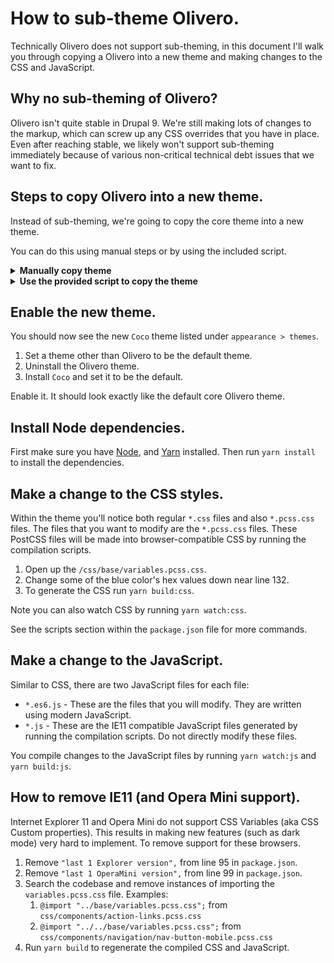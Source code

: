 # How to sub-theme Olivero.
Technically Olivero does not support sub-theming, in this document I'll walk you through copying a Olivero into a new theme and making changes to the CSS and JavaScript.

## Why no sub-theming of Olivero?
Olivero isn't quite stable in Drupal 9. We're still making lots of changes to the markup, which can screw up any CSS overrides that you have in place. Even after reaching stable, we likely won't support sub-theming immediately because of various non-critical technical debt issues that we want to fix.

## Steps to copy Olivero into a new theme.
Instead of sub-theming, we're going to copy the core theme into a new theme.

You can do this using manual steps or by using the included script.

<details>
 <summary><strong>Manually copy theme</strong></summary>

   ## Copy the theme directory.

   1. Copy the `/core/themes/olivero` directory into the `/themes/` directory.
   2. Rename the files in the new theme.
      1. Change the directory name from `olivero` to the new theme name (in these example, we'll use `coco`). So rename the `olivero` directory to `coco` (Coco is my dogs name).
      2. Rename the `olivero.info.yml` file to `coco.info.yml`
      3. Rename `olivero.breakpoints.yml` file to `coco.breakpoints.yml`
      4. Rename `olivero.libraries.yml` file to `coco.libraries.yml`
      5. Rename `olivero.theme` file to `coco.theme`
      6. Rename all of the `olivero` config within the theme's `config` directory to `coco`. For example, rename `block.block.olivero_account_menu.yml` to `block.block.coco_account_menu.yml`. There are a number of files in there to rename.
      7. Rename `/src/OliveroPreRender.php` to `/src/CocoPreRender.php`.
   3. Do a global search and replace for the name. When you search and replace, be case-sensitive
      1. Search and replace `Olivero` with `Coco`.
      2. Search and replace `olivero` with `coco`.


   ## Copy the CSS and JavaScript compilation scripts.
   Copy all of the files this repository into the new theme. These scripts will enable you to make change in the source files and have them compile down to regular CSS and JS.

   The most important files are:

   * `package.json` file
   * `yarn.lock` file
   * `scripts/` directory - this contains the CSS and JS compilation scripts.

</details>

<details>
 <summary><strong>Use the provided script to copy the theme</strong></summary>
1. Copy this repository into the Drupal's `/themes/` directory.
2. Rename this directory into the your themes name.
3. Use the terminal to `cd` into the theme's directory.
4. run `sh ./build.sh` to start the process to generate the theme.
5. Enter the name of the theme when prompted (example: `Mytheme`).
 </details>

## Enable the new theme.
You should now see the new `Coco` theme listed under `appearance > themes`.
1. Set a theme other than Olivero to be the default theme.
2. Uninstall the Olivero theme.
3. Install `Coco` and set it to be the default.

Enable it. It should look exactly like the default core Olivero theme.

## Install Node dependencies.
First make sure you have [Node](https://nodejs.org/en/download/), and [Yarn](https://classic.yarnpkg.com/en/docs/install/) installed. Then run `yarn install` to install the dependencies.

## Make a change to the CSS styles.
Within the theme you'll notice both regular `*.css` files and also `*.pcss.css` files. The files that you want to modify are the `*.pcss.css` files. These PostCSS files will be made into browser-compatible CSS by running the compilation scripts.

1. Open up the `/css/base/variables.pcss.css`.
2. Change some of the blue color's hex values down near line 132.
3. To generate the CSS run `yarn build:css`.

Note you can also watch CSS by running `yarn watch:css`.

See the scripts section within the `package.json` file for more commands.

## Make a change to the JavaScript.
Similar to CSS, there are two JavaScript files for each file:

* `*.es6.js` - These are the files that you will modify. They are written using modern JavaScript.
* `*.js` - These are the IE11 compatible JavaScript files generated by running the compilation scripts. Do not directly modify these files.

You compile changes to the JavaScript files by running `yarn watch:js` and `yarn build:js`.

## How to remove IE11 (and Opera Mini support).
Internet Explorer 11 and Opera Mini do not support CSS Variables (aka CSS Custom properties). This results in making new features (such as dark mode) very hard to implement. To remove support for these browsers.

1. Remove `"last 1 Explorer version",` from line 95 in `package.json`.
2. Remove `"last 1 OperaMini version",` from line 99 in `package.json`.
3. Search the codebase and remove instances of importing the `variables.pcss.css` file. Examples:
   1. `@import "../base/variables.pcss.css";` from `css/components/action-links.pcss.css`
   2. `@import "../../base/variables.pcss.css";` from `css/components/navigation/nav-button-mobile.pcss.css`
4. Run `yarn build` to regenerate the compiled CSS and JavaScript.
